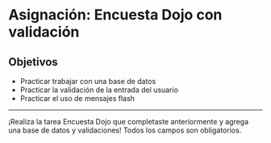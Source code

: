# Asignación: Encuesta Dojo con validación

## Objetivos

* Practicar trabajar con una base de datos
* Practicar la validación de la entrada del usuario
* Practicar el uso de mensajes flash

---

¡Realiza la tarea Encuesta Dojo que completaste anteriormente y agrega una base de datos y validaciones! Todos los campos son obligatorios.
